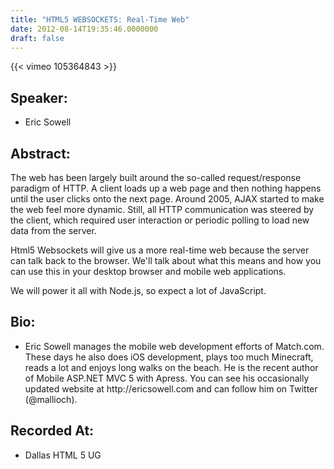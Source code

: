 ```yaml
---
title: "HTML5 WEBSOCKETS: Real-Time Web"
date: 2012-08-14T19:35:46.0000000
draft: false
---
```


{{< vimeo 105364843 >}}

## Speaker:

 - Eric Sowell

## Abstract:

The web has been largely built around the so-called request/response paradigm of HTTP. A client loads up a web page and then nothing happens until the user clicks onto the next page. Around 2005, AJAX started to make the web feel more dynamic. Still, all HTTP communication was steered by the client, which required user interaction or periodic polling to load new data from the server.

Html5 Websockets will give us a more real-time web because the server can talk back to the browser. We'll talk about what this means and how you can use this in your desktop browser and mobile web applications.

We will power it all with Node.js, so expect a lot of JavaScript.

## Bio:

 - <p>Eric Sowell manages the mobile web development efforts of Match.com. These days he also does iOS development, plays too much Minecraft, reads a lot and enjoys long walks on the beach. He is the recent author of Mobile ASP.NET MVC 5 with Apress. You can see his occasionally updated website at http://ericsowell.com and can follow him on Twitter (@mallioch).</p>

## Recorded At:

 - Dallas HTML 5 UG

